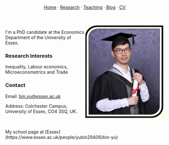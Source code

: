 <p align="center">
  <a href="https://binyueconomics.github.io/">Home</a>
  ·
  <a href="https://binyueconomics.github.io/research">Research</a>
    ·
  <a href="https://binyueconomics.github.io/teaching">Teaching</a>
  ·
  <a href="https://binyueconomics.github.io/blog">Blog</a>
  ·
  <a href="https://binyueconomics.github.io/CV">CV</a>
</p>

<br>
<br>

<img align="right" width="250" height="300" src="/assets/images/IMG_2739.JPG">

I'm a PhD candidate at the Economics Department of the University of Essex. 

### Research Interests
 Inequality, Labour economics, Microeconometrics and Trade
 
### Contact
Email: <bin.yu@essex.ac.uk>

Address: Colchester Campus, University of Essex, CO4 3SQ, UK. 

<br>
<br>
My school page at [Essex](https://www.essex.ac.uk/people/yubin29406/bin-yu)
